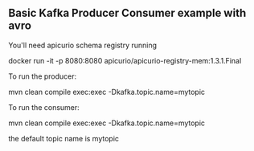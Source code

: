 ## Basic Kafka Producer Consumer example with avro

You'll need apicurio schema registry running

docker run -it -p 8080:8080 apicurio/apicurio-registry-mem:1.3.1.Final

To run the producer:

mvn clean compile exec:exec -Dkafka.topic.name=mytopic

To run the consumer:

mvn clean compile exec:exec -Dkafka.topic.name=mytopic

the default topic name is mytopic
